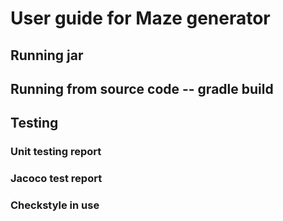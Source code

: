 # User guide for Maze generator

## Running jar

## Running from source code -- gradle build

## Testing

### Unit testing report

### Jacoco test report

### Checkstyle in use

